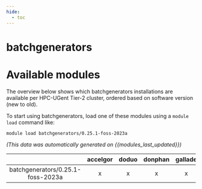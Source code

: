 ```yaml
---
hide:
  - toc
---
```


batchgenerators
===============

# Available modules


The overview below shows which batchgenerators installations are available per HPC-UGent Tier-2 cluster, ordered based on software version (new to old).

To start using batchgenerators, load one of these modules using a `module load` command like:

```shell
module load batchgenerators/0.25.1-foss-2023a
```

*(This data was automatically generated on {{modules_last_updated}})*  

| |accelgor|doduo|donphan|gallade|joltik|litleo|shinx|
| :---: | :---: | :---: | :---: | :---: | :---: | :---: | :---: |
|batchgenerators/0.25.1-foss-2023a|x|x|x|x|x|x|x|
